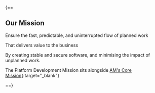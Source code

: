 
{==

## Our Mission


<div class="grid-container">
    <div class="grid-item">
        <p>Ensure the fast, predictable, and uninterrupted flow of planned work</p>
        <p>That delivers value to the business</p>
        <p>By creating stable and secure software, and minimising the impact of unplanned work.</p>
    </div>
</div>

The Platform Development Mission sits alongside [AM's Core Mission](https://www.amdigital.co.uk/about/mission/){:target="_blank"}

==}

